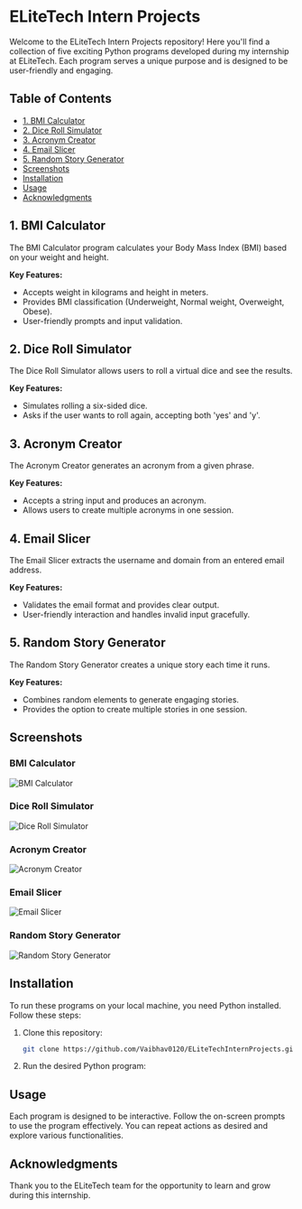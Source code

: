 # ELiteTech Intern Projects

Welcome to the ELiteTech Intern Projects repository! Here you'll find a collection of five exciting Python programs developed during my internship at ELiteTech. Each program serves a unique purpose and is designed to be user-friendly and engaging. 

## Table of Contents
- [1. BMI Calculator](#1-bmi-calculator)
- [2. Dice Roll Simulator](#2-dice-roll-simulator)
- [3. Acronym Creator](#3-acronym-creator)
- [4. Email Slicer](#4-email-slicer)
- [5. Random Story Generator](#5-random-story-generator)
- [Screenshots](#screenshots)
- [Installation](#installation)
- [Usage](#usage)
- [Acknowledgments](#Acknowledgments)

## 1. BMI Calculator
The BMI Calculator program calculates your Body Mass Index (BMI) based on your weight and height.

**Key Features:**
- Accepts weight in kilograms and height in meters.
- Provides BMI classification (Underweight, Normal weight, Overweight, Obese).
- User-friendly prompts and input validation.

## 2. Dice Roll Simulator
The Dice Roll Simulator allows users to roll a virtual dice and see the results.

**Key Features:**
- Simulates rolling a six-sided dice.
- Asks if the user wants to roll again, accepting both 'yes' and 'y'.

## 3. Acronym Creator
The Acronym Creator generates an acronym from a given phrase.

**Key Features:**
- Accepts a string input and produces an acronym.
- Allows users to create multiple acronyms in one session.

## 4. Email Slicer
The Email Slicer extracts the username and domain from an entered email address.

**Key Features:**
- Validates the email format and provides clear output.
- User-friendly interaction and handles invalid input gracefully.

## 5. Random Story Generator
The Random Story Generator creates a unique story each time it runs.

**Key Features:**
- Combines random elements to generate engaging stories.
- Provides the option to create multiple stories in one session.

## Screenshots

### BMI Calculator
![BMI Calculator](screenshots/bmi_calculator.png)

### Dice Roll Simulator
![Dice Roll Simulator](screenshots/dice_roll_simulator.png)

### Acronym Creator
![Acronym Creator](screenshots/acronym_creator.png)

### Email Slicer
![Email Slicer](screenshots/email_slicer.png)

### Random Story Generator
![Random Story Generator](screenshots/random_story_generator.png)

## Installation
To run these programs on your local machine, you need Python installed. Follow these steps:

1. Clone this repository:
   ```bash
   git clone https://github.com/Vaibhav0120/ELiteTechInternProjects.git

2. Run the desired Python program:

## Usage
Each program is designed to be interactive. Follow the on-screen prompts to use the program effectively. You can repeat actions as desired and explore various functionalities.

## Acknowledgments
Thank you to the ELiteTech team for the opportunity to learn and grow during this internship.

